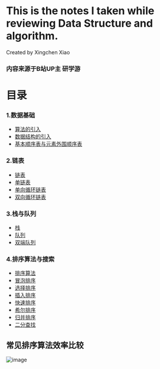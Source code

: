 # This is the notes I taken while reviewing Data Structure and algorithm.
Created by Xingchen Xiao

### 内容来源于B站UP主 研学游

# 目录

### 1.数据基础
*   [算法的引入](scripts/01.算法的引入.md) </br>
*   [数据结构的引入](scripts/02.数据结构的引入.md) </br>
*   [基本顺序表与元素外围顺序表](scripts/03.基本顺序表与元素外围顺序表.md) </br>

### 2.链表
*   [链表](scripts/04.链表.md) </br>
*   [单链表](scripts/05.单链表.md) </br>
*   [单向循环链表](scripts/06.单向循环链表.md) </br>
*   [双向循环链表](scripts/07.双向循环链表.md) </br>

### 3.栈与队列
*   [栈](scripts/08.栈.md) </br>
*   [队列](scripts/09.队列.md) </br>
*   [双端队列](scripts/10.双端队列.md) </br>

### 4.排序算法与搜索
*   [排序算法](scripts/11.排序算法.md) </br>
*   [冒泡排序](scripts/12.冒泡排序.md) </br>
*   [选择排序](scripts/13.选择排序.md) </br>
*   [插入排序](scripts/14.插入排序.md) </br>
*   [快速排序](scripts/15.快速排序.md) </br>
*   [希尔排序](scripts/16.希尔排序.md) </br>
*   [归并排序](scripts/17.归并排序.md) </br>
*   [二分查找](scripts/18.二分查找.md) </br>


## 常见排序算法效率比较

![image](https://github.com/xiaoxingchen505/DataStructure-Algorithm-Notes/blob/master/images/sort.png)